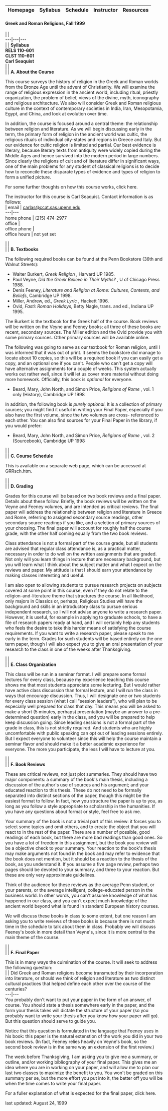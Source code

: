    Homepage | Syllabus | Schedule | Instructor | Resources  
---|---|---|---|---  
  
####  Greek and Roman Religions, Fall 1999

|  |  
---|---|---  
|  | **Syllabus**  
**RELS 110-601**  
**CLST 110-601**  
**Carl Seaquist**  
|  |  
|  | **A.   About the Course**

This course surveys the history of religion in the Greek and Roman worlds from
the Bronze Age until  the advent of Christianity.  We will examine the range
of religious expression in the ancient world, including ritual, priestly
organization, the problem of belief, views of the divine, myth, iconography
and religious architecture.  We also will consider Greek and Roman religious
culture in the context of contemporary societies in  India, Iran, Mesopotamia,
Egypt, and China, and look at evolution over time.

In addition, the course is focused around a central theme:  the relationship
between religion and literature.  As we will begin discussing early in the
term, the primary form of religion in the ancient world was cultic,  the
religious rituals of individual city-states and regions in Greece and Italy.
But our evidence for cultic religion is limited and partial.  Our best
evidence is literary, because literary texts from antiquity were widely copied
during the Middle Ages and hence survived into the modern period in large
numbers.  Since clearly the religions of cult and of literature differ in
significant ways,  one of the main problems for any student of classical
religions is to decide how to reconcile these disparate types of evidence and
types of religion to form a unified picture.

For some further thoughts on how this course works, click here.

The instructor for this course is Carl Seaquist.  Contact information is as
follows:  
  | email | carlas@ccat.sas.upenn.edu  
---|---  
home phone | (215) 474-2977  
office |  
office phone |  
office hours | not yet set  
  
|  |  
|  | **B.   Textbooks**

 The following required books can be found at the Penn Bookstore (36th and
Walnut Streets):

  * Walter Burkert, _Greek Religion_ , Harvard UP 1985.
  * Paul Veyne, _Did the Greek Believe in Their Myths?_ , U of Chicago Press 1988.
  * Denis Feeney, _Literature and Religion at Rome:   Cultures, Contexts, and Beliefs_, Cambridge UP 1998.
  * Miller, Andrew, ed., _Greek Lyric_ , Hackett 1996.
  * Ovid, _Fasti:   Roman Holidays_, Betty Nagle, trans. and ed., Indiana UP 1995.

The Burkert is the  textbook for the Greek half of the course.  Book reviews
will be written on the Veyne and Feeney books; all three of these books are
recent, secondary sources.  The Miller edition and the Ovid provide you with
some primary sources.  Other primary sources will be available online.

The following was going to serve as our textbook for Roman religion, until I
was informed that it was out of print.  It seems the bookstore did manage to
locate about 10 copies, so this will be a required book if you can easily get
a copy, and an optional one if you can't.  People who can't get a copy will
have alternative assignments for a couple of weeks.  This system actually
works out rather well, since it will let us cover more material without doing
more homework. Officially, this book is _optional_ for everyone.

  * Beard, Mary, John North, and Simon Price, _Religions of Rome_ , vol. 1 only (History), Cambridge UP 1998

In addition, the following book is _purely_ _optional_.    It is a collection
of primary sources; you might find it useful in writing your Final Paper,
especially if you also have the first volume, since the two volumes are cross-
referenced to each other.  You can also find sources for your Final Paper in
the library, if you would prefer:

  * Beard, Mary, John North, and Simon Price, _Religions of Rome_ , vol. 2 (Sourcebook), Cambridge UP 1998 

  
|  |  
|  | **C.   Course Schedule**

This is available on a separate web page, which can be accessed at GRRsch.htm.  
  
|  |  
|  | **D.   Grading**

Grades for this course will be based on two book reviews and a final paper.
Details about these follow.  Briefly, the book reviews will be written on the
Veyne and Feeney volumes, and are intended as critical reviews.  The final
paper will address the relationship between religion and literature in Greece
and Rome, referring to assigned secondary source readings, other secondary
source readings if you like, and a selction of primary sources of your
choosing.  The final paper will account for roughly half the course grade,
with the other half coming equally from the two book reviews.

Class attendance is not a formal part of the course grade, but all students
are advised that regular class attendance is, as a practical matter, necessary
in order to do well on the written assignments that are graded.  Not only will
you learn things in lecture that are necessary background, but you will learn
what I think about the subject matter and what I expect on the reviews and
paper.  My attitude is that I should earn your attendance by making classes
interesting and useful.

I am also open to allowing students to pursue research projects on subjects
covered at some point in this course, even if they do not relate to the
religion-and-literature theme that structures the course.  In all likelihood,
only majors in Classics or, perhaps, Religious Studies will have the
background and skills in an introductory class to pursue serious independent
research, so I will not advise anyone to write a research paper.  However, it
is useful, for example in applying to graduate schools, to have a file of
research papers ready at hand, and I will certainly help any students who
feels the desire to take this harder means of satisfying the course
requirements.  If you want to write a research paper, please speak to me early
in the term.  Grades for such students will be based entirely on the one term
paper, though I will also expect you to give an oral presentation of your
research to the class in one of the weeks after Thanksgiving.  
  
|  |  
|  | **E.   Class Organization**

This class will be run in a seminar format.  I will prepare some formal
lectures for every class, because my experience teaching this course shows me
that most students appreciate some lecturing.  But I would rather have active
class discussion than formal lecture, and I will run the class in ways that
encourage discussion.  Thus, I will designate one or two students for every
class session (what I call "session leaders"), who will plan to be especially
well prepared for class that day.  This means you will be asked to make a
short (5 minutes, perhaps) presentation (maybe an answer to a pre-determined
question) early in the class, and you will be prepared to help keep discussion
going.  Since leading sessions is not a formal part of the grade in class,
this is not strictly required.  And students who are highly uncomfortable with
public speaking can opt out of leading sessions entirely.  But I expect
everyone to volunteer since this will help the course  maintain a seminar
flavor and should make it a better academic experience for everyone.  The more
you participate, the less I will have to lecture at you.  
  
|  |  
|  | **F.   Book Reviews**

These are critical reviews, not just plot summaries.  They should have two
major components:  a summary of the book's main thesis, including a discussion
of the author's use of sources and his argument; and your educated reaction to
this thesis.  These do not need to be formally separated into distinct
sections of the paper, though this might be the easiest format to follow.  In
fact,  how you structure the paper is up to you, as long as you follow a style
appropriate to scholarship in the humanities.  If you have any questions about
format or style, feel free to ask me.

Your summary of the book is not a trivial part of this review:  it forces you
to select some topics and omit others, and to create the object that you will
react to in the rest of the paper.   There are a number of possible, good
readings of each book, but there are more bad readings than good ones.  So you
have a lot of freedom in this assignment, but the book you review will be a
objective check to your summary.  Your reaction to the book's thesis may make
arguments not found in the book and may refer to evidence that the book does
not mention, but it should be a reaction to the thesis of the book, as you
understand it.  If you assume a five page review, perhaps two pages should be
devoted to your summary, and three to your reaction.  But these are only very
approximate guidelines.

Think of the audience for these reviews as the average Penn student, or your
parents, or the average intelligent, college-educated person in the business
world.  In other words, you can't assume knowledge of what has happened in our
class, and you can't expect much knowledge of the ancient world beyond what is
found in standard European history courses.

We will discuss these books in class to some extent, but one reason I am
asking you to write reviews of these books is because there is not much time
in the schedule to talk about them in class.  Probably we will discuss
Feeney's book in more detail than Veyne's, since it is more central to the
main theme of the course.  
  
|  |  
|  | **F.   Final Paper**

This is in many ways the culmination of the course.  It will seek to address
the following question:  
  |  | Did Greek and Roman religions become transmuted by their incorporation
into literature, or should we think of religion and literature as two distinct
cultural practices that helped define each other over the course of the
centuries?  
---|---  
You probably don't want to put your paper in the form of an answer, of course.
You should state a thesis somewhere early in the paper, and the form your
thesis takes will dictate the structure of your paper (so you probably want to
write your thesis after you know how your paper will go).   But this question
should serve to guide you.

Notice that this question is formulated in the language that Feeney uses in
his book:  this paper is the natural extenstion of the work you did in your
two book reviews.  (In fact, Feeney relies heavily on Veyne's book, so the
second book review is in the same way an extension of the first review.)

The week before Thanksgiving, I am asking you to give me a summary, or
outline, and/or working bibliography of your final paper.  This gives me an
idea where you are in working on your paper, and will allow me to plan our
last two classes to maximize the benefit to you.  You won't be graded on this
summary per se, but the more effort you put into it, the better off you will
be when the time comes to write your final paper.

For a fuller explanation of what is expected for the final paper, click here.  
  
  
 last updated:  August 24, 1999

